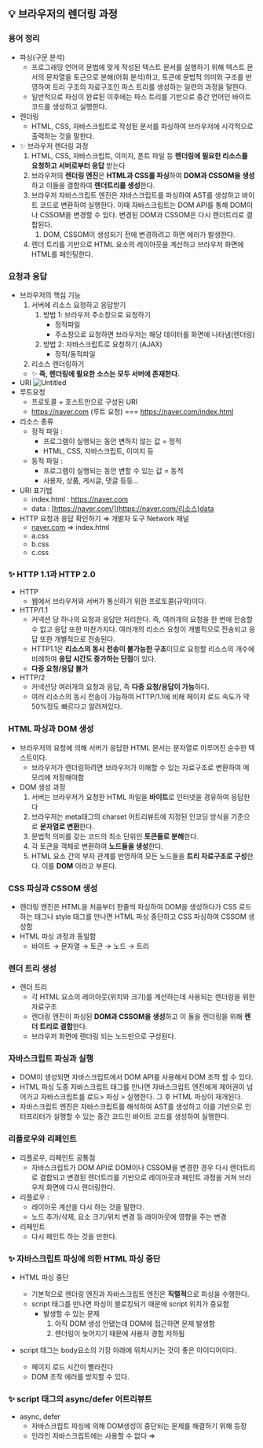 ## 💡 브라우저의 렌더링 과정

### 용어 정리

- 파싱(구문 분석)
  - 프로그래밍 언어의 문법에 맞게 작성된 텍스트 문서를 실행하기 위해 텍스트 문서의 문자열을 토근으로 분해(어휘 분석)하고, 토큰에 문법적 의미와 구조를 반영하여 트리 구조의 자료구조인 파스 트리를 생성하는 일련의 과정을 말한다.
  - 일반적으로 파싱이 완료된 이후에는 파스 트리를 기반으로 중간 언어인 바이트 코드를 생성하고 실행한다.
- 렌더링
  - HTML, CSS, 자바스크립트로 작성된 문서를 파싱하여 브라우저에 시각적으로 출력하는 것을 말한다.
- ✨ 브라우저 렌더링 과정
  1. HTML, CSS, 자바스크립트, 이미지, 폰트 파일 등 **렌더링에 필요한 리소스를 요청하고 서버로부터 응답** 받는다
  2. 브라우저의 **렌더링 엔진**은 **HTML과 CSS를 파싱**하여 **DOM과 CSSOM을 생성**하고 이들을 결합하여 **렌더트리를 생성**한다.
  3. 브라우저 자바스크립트 엔진은 자바스크립트를 파싱하여 AST를 생성하고 바이트 코드로 변환하여 실행한다. 이때 자바스크립트는 DOM API를 통해 DOM이나 CSSOM을 변경할 수 있다. 변경된 DOM과 CSSOM은 다시 렌더트리로 결합된다.
     1. DOM, CSSOM이 생성되기 전에 변경하려고 하면 에러가 발생한다.
  4. 렌더 트리를 기반으로 HTML 요소의 레이아웃을 계산하고 브라우저 화면에 HTML를 페인팅한다.

### 요청과 응답

- 브라우저의 핵심 기능
  1. 서버에 리소스 요청하고 응답받기
     1. 방법 1: 브라우저 주소창으로 요청하기
        - 정적파일
        - 주소창으로 요청하면 브라우저는 해당 데이터를 화면에 나타냄(렌더링)
     2. 방법 2: 자바스크립트로 요청하기 (AJAX)
        - 정적/동적파일
  2. 리소스 렌더링하기
  - ✨ **즉, 렌더링에 필요한 소스는 모두 서버에 존재한다.**
- URI
  ![Untitled](https://prod-files-secure.s3.us-west-2.amazonaws.com/c64460ce-a4e2-4f3c-8019-57e0df32d31a/612e6afa-dc57-4e05-8677-e4bd74c77040/Untitled.png)
- 루트요청
  - 프로토콜 + 호스트만으로 구성된 URI
  - https://naver.com (루트 요청) === https://naver.com/index.html
- 리소스 종류
  - 정적 파일 :
    - 프로그램이 실행되는 동안 변하지 않는 값 = 정적
    - HTML, CSS, 자바스크립트, 이미지 등
  - 동적 파일 :
    - 프로그램이 실행되는 동안 변할 수 있는 값 = 동적
    - 사용자, 상품, 게시글, 댓글 등등…
- URI 표기법
  - index.html : https://naver.com
  - data : [https://naver.com/](https://naver.com/리소스)data
- HTTP 요청과 응답 확인하기 ⇒ 개발자 도구 Network 패널
  - [naver.com](http://naver.com) ⇒ index.html
  - a.css
  - b.css
  - c.css

### ✨ HTTP 1.1과 HTTP 2.0

- HTTP
  - 웹에서 브라우저와 서버가 통신하기 위한 프로토콜(규약)이다.
- HTTP/1.1
  - 커넥션 당 하나의 요청과 응답만 처리한다. 즉, 여러개의 요청을 한 번에 전송할 수 없고 응답 또한 마찬가지다. 여러개의 리소스 요청이 개별적으로 전송되고 응답 또한 개별적으로 전송된다.
  - HTTP1.1은 **리소스의 동시 전송이 불가능한 구조**이므로 요청할 리소스의 개수에 비례하여 **응답 시간도 증가하는 단점**이 있다.
  - **다중 요청/응답 불가**
- HTTP/2
  - 커넥션당 여러개의 요청과 응답, 즉 **다중 요청/응답이 가능**하다.
  - 여러 리소스의 동시 전송이 가능하여 HTTP/1.1에 비해 페이지 로드 속도가 약 50%정도 빠르다고 알려져있다.

### HTML 파싱과 DOM 생성

- 브라우저의 요청에 의해 서버가 응답한 HTML 문서는 문자열로 이루어진 순수한 텍스트이다.
  - 브라우저가 렌더링하려면 브라우저가 이해할 수 있는 자료구조로 변환하여 메모리에 저장해야함
- DOM 생성 과정
  1. 서버는 브라우저가 요청한 HTML 파일을 **바이트**로 인터넷을 경유하여 응답한다
  2. 브라우저는 meta태그의 charset 어트리뷰트에 지정된 인코딩 방식을 기준으로 **문자열로 변환**한다.
  3. 문법적 의미를 갖는 코드의 최소 단위인 **토큰들로 분해**한다.
  4. 각 토큰을 객체로 변환하여 **노드들을 생성**한다.
  5. HTML 요소 간의 부자 관계를 반영하여 모든 노드들을 **트리 자료구조로 구성**한다. 이를 **DOM** 이라고 부른다.

### CSS 파싱과 CSSOM 생성

- 렌더링 엔진은 HTML을 처음부터 한줄씩 파싱하여 DOM을 생성하다가 CSS 로드하는 태그나 style 태그를 만나면 HTML 파싱 중단하고 CSS 파싱하여 CSSOM 생성함
- HTML 파싱 과정과 동일함
  - 바이트 → 문자열 → 토큰 → 노드 → 트리

### 렌더 트리 생성

- 렌더 트리
  - 각 HTML 요소의 레이아웃(위치와 크기)를 계산하는데 사용되는 렌더링을 위한 자료구조
  - 렌더링 엔진이 파싱된 **DOM과 CSSOM을 생성**하고 이 둘을 렌더링을 위해 **렌더 트리로 결합**한다.
  - 브라우저 화면에 렌더링 되는 노드만으로 구성된다.

### 자바스크립트 파싱과 실행

- DOM이 생성되면 자바스크립트에서 DOM API를 사용해서 DOM 조작 할 수 있다.
- HTML 파싱 도중 자바스크립트 태그를 만나면 자바스크립트 엔진에게 제어권이 넘어가고 자바스크립트를 로드> 파싱 > 실행한다. 그 후 HTML 파싱이 재개된다.
- 자바스크립트 엔진은 자바스크립트를 해석하여 AST를 생성하고 이를 기반으로 인터프리터가 실행할 수 있는 중간 코드인 바이트 코드를 생성하여 실행한다.

### 리플로우와 리페인트

- 리플로우, 리페인트 공통점
  - 자바스크립트가 DOM API로 DOM이나 CSSOM을 변경한 경우 다시 렌더트리로 결합되고 변경된 렌더트리를 기반으로 레이아웃과 페인트 과정을 거쳐 브라우저 화면에 다시 렌더링한다.
- 리플로우 :
  - 레이아웃 계산을 다시 하는 것을 말한다.
  - 노드 추가/삭제, 요소 크기/위치 변경 등 레이아웃에 영향을 주는 변경
- 리페인트
  - 다시 페인트 하는 것을 만한다.

### ✨ 자바스크립트 파싱에 의한 HTML 파싱 중단

- HTML 파싱 중단

  - 기본적으로 렌더링 엔진과 자바스크립트 엔진은 **직렬적**으로 파싱을 수행한다.
  - script 태그를 만나면 파싱이 블로킹되기 때문에 script 위치가 중요함
    - 발생할 수 있는 문제
      1. 아직 DOM 생성 안됐는데 DOM에 접근하면 문제 발생함
      2. 렌더링이 늦어지기 때문에 사용자 경험 저하됨

- script 태그는 body요소의 가장 아래에 위치시키는 것이 좋은 아이디어이다.
  - 페이지 로드 시간이 빨라진다
  - DOM 조작 에러를 방지할 수 있다.

### ✨ script 태그의 async/defer 어트리뷰트

- async, defer
  - 자바스크립트 파싱에 의해 DOM생성이 중단되는 문제를 해결하기 위해 등장
  - 인라인 자바스크립트에는 사용할 수 없다 ⇒ <script> 안에 작성하는 코드
  - 둘 다 **자바스크립트 파일의 로드가 비동기적으로 동시에 진행**된다.
  - 하지만, 자바스크립트의 **실행 시점**에 차이가 있다.
- async 어트리뷰트
  - 자바스크립트 파일 로드를 비동기적으로 동시에 진행한다.
  - 로드가 끝나면 HTML 파싱이 중단되고 자바스크립트 파싱과 실행이 진행된다.
- defer 어트리뷰트
  - 자바스크립트 파일 로드를 비동기적으로 동시에 진행한다.
  - 로드가 끝나도 HTML 파싱을 중단하지 않고 HTML 파싱이 끝나면 자바스크립트 파싱과 실행이 진행된다.
  - defer 어트리뷰트를 많이 사용한다.
